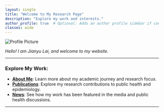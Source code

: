 ```yaml
---
layout: single
title: "Welcome to My Research Page"
description: "Explore my work and interests."
author_profile: true  # Optional: Adds an author profile sidebar if configured.
classes: wide
---
```



![Profile Picture](/assets/images/background.jpg)  

*Hello! I am Jianyu Lai, and welcome to my website.*


---

### Explore My Work:
- **[About Me](/aboutme/)**: Learn more about my academic journey and research focus.  
- **[Publications](/publications/)**: Explore my research contributions to public health and epidemiology.  
- **[News](/news/)**: See how my work has been featured in the media and public health discussions.  

---


